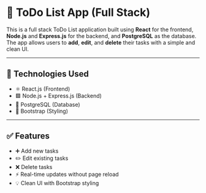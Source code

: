 # 📝 ToDo List App (Full Stack)

This is a full stack ToDo List application built using **React** for the frontend, **Node.js** and **Express.js** for the backend, and **PostgreSQL** as the database. The app allows users to **add**, **edit**, and **delete** their tasks with a simple and clean UI.

---

## 🚀 Technologies Used

- ⚛️ React.js (Frontend)
- 🟩 Node.js + Express.js (Backend)
- 🐘 PostgreSQL (Database)
- 🎨 Bootstrap (Styling)

---

## ✅ Features

- ➕ Add new tasks
- ✏️ Edit existing tasks
- ❌ Delete tasks
- ⚡ Real-time updates without page reload
- 💡 Clean UI with Bootstrap styling





